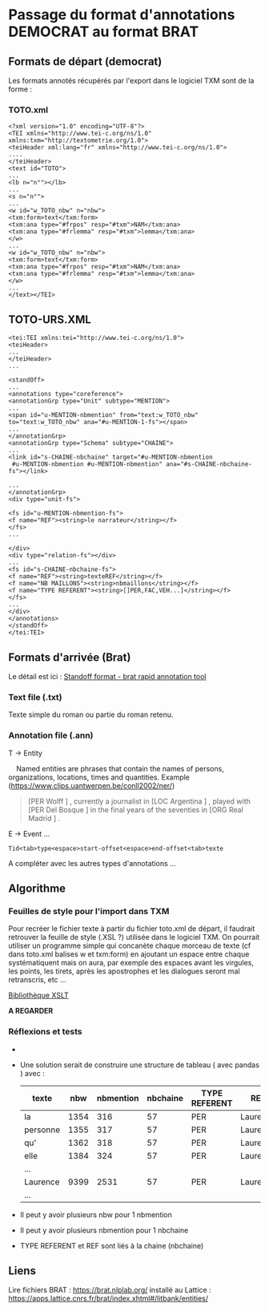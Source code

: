 # Passage du format d'annotations DEMOCRAT au format BRAT

## Formats de départ (democrat)

Les formats annotés récupérés par l'export dans le logiciel TXM sont de la forme :

### TOTO.xml

```
<?xml version="1.0" encoding="UTF-8"?>
<TEI xmlns="http://www.tei-c.org/ns/1.0" xmlns:txm="http://textometrie.org/1.0">
<teiHeader xml:lang="fr" xmlns="http://www.tei-c.org/ns/1.0">
....
</teiHeader>
<text id="TOTO">
...
<lb n="n°"></lb>
...
<s n="n°">
...
<w id="w_TOTO_nbw" n="nbw">
<txm:form>text</txm:form>
<txm:ana type="#frpos" resp="#txm">NAM</txm:ana>
<txm:ana type="#frlemma" resp="#txm">lemma</txm:ana>
</w>
...
<w id="w_TOTO_nbw" n="nbw">
<txm:form>text</txm:form>
<txm:ana type="#frpos" resp="#txm">NAM</txm:ana>
<txm:ana type="#frlemma" resp="#txm">lemma</txm:ana>
</w>
...
</text></TEI>
```

<?xml version="1.0" encoding="UTF-8"?>

## TOTO-URS.XML

```
<tei:TEI xmlns:tei="http://www.tei-c.org/ns/1.0">
<teiHeader>
...
</teiHeader>
...

<standOff>
...
<annotations type="coreference">
<annotationGrp type="Unit" subtype="MENTION">
...
<span id="u-MENTION-nbmention" from="text:w_TOTO_nbw" to="text:w_TOTO_nbw" ana="#u-MENTION-1-fs"></span>
...
</annotationGrp>
<annotationGrp type="Schema" subtype="CHAINE">
...
<link id="s-CHAINE-nbchaine" target="#u-MENTION-nbmention
 #u-MENTION-nbmention #u-MENTION-nbmention" ana="#s-CHAINE-nbchaine-fs"></link>

...
</annotationGrp>
<div type="unit-fs">

<fs id="u-MENTION-nbmention-fs">
<f name="REF"><string>le narrateur</string></f>
</fs>
...

</div>
<div type="relation-fs"></div>
...
<fs id="s-CHAINE-nbchaine-fs">
<f name="REF"><string>texteREF</string></f>
<f name="NB MAILLONS"><string>nbmaillons</string></f>
<f name="TYPE REFERENT"><string>[]PER,FAC,VEH...]</string></f>
</fs>
...
</div>
</annotations>
</standOff>
</tei:TEI>
```

<?xml version="1.0" encoding="UTF-8"?>

## Formats d'arrivée (Brat)

Le détail est ici : [Standoff format - brat rapid annotation tool](https://brat.nlplab.org/standoff.html)

### Text file (.txt)

Texte simple du roman ou partie du roman retenu.

### Annotation file (.ann)

T -> Entity

    Named entities are phrases that contain the names of persons,
organizations, locations, times and quantities.
Example (https://www.clips.uantwerpen.be/conll2002/ner/)

> [PER Wolff ] , currently a journalist in [LOC Argentina ] , played with [PER Del Bosque ] in the final years of the seventies in [ORG Real Madrid ] .



E -> Event ...

```
Tid<tab>type<espace>start-offset<espace>end-offset<tab>texte
```

A compléter avec les autres types d'annotations ...

## Algorithme

### Feuilles de style pour l'import dans TXM

Pour recréer le fichier texte à partir du fichier toto.xml de départ, il faudrait retrouver la feuille de style (.XSL ?) utilisée dans le logiciel TXM. On pourrait utiliser un programme simple qui concanète chaque morceau de texte (cf dans toto.xml balises w et txm:form) en ajoutant un espace entre chaque systématiquent mais on aura, par exemple des espaces avant les virgules, les points, les tirets, après les apostrophes et les dialogues seront mal retranscris, etc ...

[Bibliothèque XSLT](https://txm.gitpages.huma-num.fr/textometrie/files/library/xsl/#feuilles-de-style-de-base-pour-filtrer-les-sources-xml)

**A REGARDER**

### Réflexions et tests

- 

- Une solution serait de construire une structure de tableau ( avec pandas ) avec :
  
  | texte    | nbw  | nbmention | nbchaine | TYPE REFERENT | REF      |
  | -------- | ---- | --------- | -------- | ------------- | -------- |
  | la       | 1354 | 316       | 57       | PER           | Laurence |
  | personne | 1355 | 317       | 57       | PER           | Laurence |
  | qu'      | 1362 | 318       | 57       | PER           | Laurence |
  | elle     | 1384 | 324       | 57       | PER           | Laurence |
  | ...      |      |           |          |               |          |
  | Laurence | 9399 | 2531      | 57       | PER           | Laurence |
  | ...      |      |           |          |               |          |

- Il peut y avoir plusieurs nbw pour 1 nbmention

- Il peut y avoir plusieurs nbmention pour 1 nbchaine

- TYPE REFERENT et REF sont liés à la chaine (nbchaine)

## Liens

Lire fichiers BRAT : https://brat.nlplab.org/ installé au Lattice : https://apps.lattice.cnrs.fr/brat/index.xhtml#/litbank/entities/
